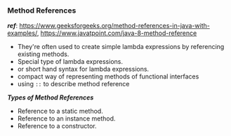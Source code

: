 ### Method References
***ref***: https://www.geeksforgeeks.org/method-references-in-java-with-examples/, https://www.javatpoint.com/java-8-method-reference
* They're often used to create simple lambda expressions by referencing existing methods.
* Special type of lambda expressions.
* or short hand syntax for lambda expressions.
* compact way of representing methods of functional interfaces
* using `::` to describe method reference


***Types of Method References***
* Reference to a static method.
* Reference to an instance method.
* Reference to a constructor.
